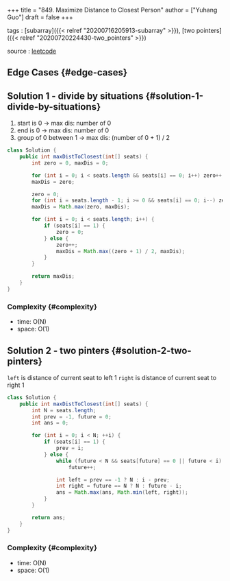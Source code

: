 +++
title = "849. Maximize Distance to Closest Person"
author = ["Yuhang Guo"]
draft = false
+++

tags
: [subarray]({{< relref "20200716205913-subarray" >}}), [two pointers]({{< relref "20200720224430-two_pointers" >}})

source
: [leetcode](https://leetcode.com/problems/maximize-distance-to-closest-person/)


## Edge Cases {#edge-cases}


## Solution 1 - divide by situations {#solution-1-divide-by-situations}

1.  start is 0 -> max dis: number of 0
2.  end is 0 -> max dis: number of 0
3.  group of 0 between 1 -> max dis: (number of 0 + 1) / 2

<!--listend-->

```java
class Solution {
    public int maxDistToClosest(int[] seats) {
        int zero = 0, maxDis = 0;

        for (int i = 0; i < seats.length && seats[i] == 0; i++) zero++;
        maxDis = zero;

        zero = 0;
        for (int i = seats.length - 1; i >= 0 && seats[i] == 0; i--) zero++;
        maxDis = Math.max(zero, maxDis);

        for (int i = 0; i < seats.length; i++) {
            if (seats[i] == 1) {
                zero = 0;
            } else {
                zero++;
                maxDis = Math.max((zero + 1) / 2, maxDis);
            }
        }

        return maxDis;
    }
}
```


### Complexity {#complexity}

-   time: O(N)
-   space: O(1)


## Solution 2 - two pinters {#solution-2-two-pinters}

`left` is distance of current seat to left 1
`right` is distance of current seat to right 1

```java
class Solution {
    public int maxDistToClosest(int[] seats) {
        int N = seats.length;
        int prev = -1, future = 0;
        int ans = 0;

        for (int i = 0; i < N; ++i) {
            if (seats[i] == 1) {
                prev = i;
            } else {
                while (future < N && seats[future] == 0 || future < i)
                    future++;

                int left = prev == -1 ? N : i - prev;
                int right = future == N ? N : future - i;
                ans = Math.max(ans, Math.min(left, right));
            }
        }

        return ans;
    }
}
```


### Complexity {#complexity}

-   time: O(N)
-   space: O(1)
